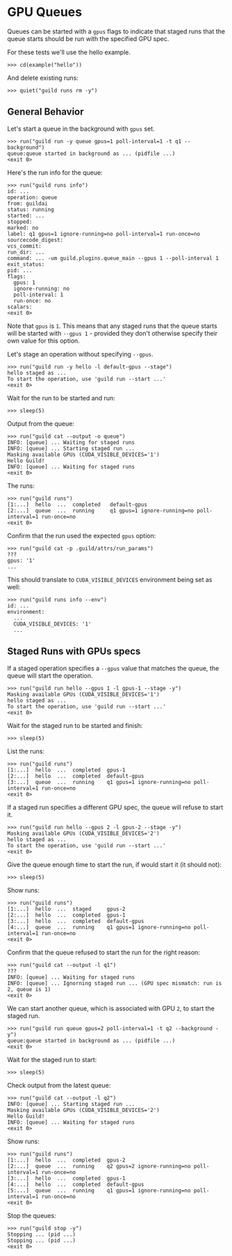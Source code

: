 # GPU Queues

Queues can be started with a `gpus` flags to indicate that staged runs
that the queue starts should be run with the specified GPU spec.

For these tests we'll use the hello example.

    >>> cd(example("hello"))

And delete existing runs:

    >>> quiet("guild runs rm -y")

## General Behavior

Let's start a queue in the background with `gpus` set.

    >>> run("guild run -y queue gpus=1 poll-interval=1 -t q1 --background")
    queue:queue started in background as ... (pidfile ...)
    <exit 0>

Here's the run info for the queue:

    >>> run("guild runs info")
    id: ...
    operation: queue
    from: guildai
    status: running
    started: ...
    stopped:
    marked: no
    label: q1 gpus=1 ignore-running=no poll-interval=1 run-once=no
    sourcecode_digest:
    vcs_commit:
    run_dir: ...
    command: ... -um guild.plugins.queue_main --gpus 1 --poll-interval 1
    exit_status:
    pid: ...
    flags:
      gpus: 1
      ignore-running: no
      poll-interval: 1
      run-once: no
    scalars:
    <exit 0>

Note that `gpus` is `1`. This means that any staged runs that the
queue starts will be started with `--gpus 1` - provided they don't
otherwise specify their own value for this option.

Let's stage an operation without specifying `--gpus`.

    >>> run("guild run -y hello -l default-gpus --stage")
    hello staged as ...
    To start the operation, use 'guild run --start ...'
    <exit 0>

Wait for the run to be started and run:

    >>> sleep(5)

Output from the queue:

    >>> run("guild cat --output -o queue")
    INFO: [queue] ... Waiting for staged runs
    INFO: [queue] ... Starting staged run ...
    Masking available GPUs (CUDA_VISIBLE_DEVICES='1')
    Hello Guild!
    INFO: [queue] ... Waiting for staged runs
    <exit 0>

The runs:

    >>> run("guild runs")
    [1:...]  hello  ...  completed   default-gpus
    [2:...]  queue  ...  running     q1 gpus=1 ignore-running=no poll-interval=1 run-once=no
    <exit 0>

Confirm that the run used the expected `gpus` option:

    >>> run("guild cat -p .guild/attrs/run_params")
    ???
    gpus: '1'
    ...

This should translate to `CUDA_VISIBLE_DEVICES` environment being set
as well:

    >>> run("guild runs info --env")
    id: ...
    environment:
      ...
      CUDA_VISIBLE_DEVICES: '1'
      ...

## Staged Runs with GPUs specs

If a staged operation specifies a `--gpus` value that matches the
queue, the queue will start the operation.

    >>> run("guild run hello --gpus 1 -l gpus-1 --stage -y")
    Masking available GPUs (CUDA_VISIBLE_DEVICES='1')
    hello staged as ...
    To start the operation, use 'guild run --start ...'
    <exit 0>

Wait for the staged run to be started and finish:

    >>> sleep(5)

List the runs:

    >>> run("guild runs")
    [1:...]  hello  ...  completed  gpus-1
    [2:...]  hello  ...  completed  default-gpus
    [3:...]  queue  ...  running    q1 gpus=1 ignore-running=no poll-interval=1 run-once=no
    <exit 0>

If a staged run specifies a different GPU spec, the queue will refuse
to start it.

    >>> run("guild run hello --gpus 2 -l gpus-2 --stage -y")
    Masking available GPUs (CUDA_VISIBLE_DEVICES='2')
    hello staged as ...
    To start the operation, use 'guild run --start ...'
    <exit 0>

Give the queue enough time to start the run, if would start it (it
should not):

    >>> sleep(5)

Show runs:

    >>> run("guild runs")
    [1:...]  hello  ...  staged     gpus-2
    [2:...]  hello  ...  completed  gpus-1
    [3:...]  hello  ...  completed  default-gpus
    [4:...]  queue  ...  running    q1 gpus=1 ignore-running=no poll-interval=1 run-once=no
    <exit 0>

Confirm that the queue refused to start the run for the right reason:

    >>> run("guild cat --output -l q1")
    ???
    INFO: [queue] ... Waiting for staged runs
    INFO: [queue] ... Ignorning staged run ... (GPU spec mismatch: run is 2, queue is 1)
    <exit 0>

We can start another queue, which is associated with GPU `2`, to start
the staged run.

    >>> run("guild run queue gpus=2 poll-interval=1 -t q2 --background -y")
    queue:queue started in background as ... (pidfile ...)
    <exit 0>

Wait for the staged run to start:

    >>> sleep(5)

Check output from the latest queue:

    >>> run("guild cat --output -l q2")
    INFO: [queue] ... Starting staged run ...
    Masking available GPUs (CUDA_VISIBLE_DEVICES='2')
    Hello Guild!
    INFO: [queue] ... Waiting for staged runs
    <exit 0>

Show runs:

    >>> run("guild runs")
    [1:...]  hello  ...  completed  gpus-2
    [2:...]  queue  ...  running    q2 gpus=2 ignore-running=no poll-interval=1 run-once=no
    [3:...]  hello  ...  completed  gpus-1
    [4:...]  hello  ...  completed  default-gpus
    [5:...]  queue  ...  running    q1 gpus=1 ignore-running=no poll-interval=1 run-once=no
    <exit 0>

Stop the queues:

    >>> run("guild stop -y")
    Stopping ... (pid ...)
    Stopping ... (pid ...)
    <exit 0>
